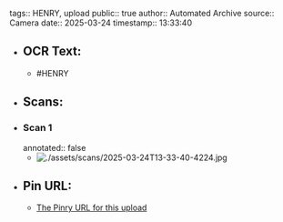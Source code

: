 tags:: HENRY, upload
public:: true
author:: Automated Archive
source:: Camera
date:: 2025-03-24
timestamp:: 13:33:40

- ## OCR Text:
	- #HENRY
- ## Scans:
- ### Scan 1
  annotated:: false
	- ![./assets/scans/2025-03-24T13-33-40-4224.jpg](./assets/scans/2025-03-24T13-33-40-4224.jpg)
- ## Pin URL:
	- [The Pinry URL for this upload](https://pinry.petau.net/pins/245/)
